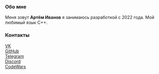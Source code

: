 ### Обо мне

Меня зовут **Артём Иванов** я занимаюсь разработкой с 2022 года.
Мой любимый язык C++.
### Контакты

[VK](https://vk.com/da_da_ya_hilton)  
[GitHub](https://github.com/Hi1t0n)  
[Telegram](https://t.me/Artyom_Hilton)  
[Discord](HILTON#9122)  
[CodeWars](https://www.codewars.com/users/Hi1t0n/stats)
